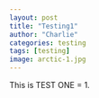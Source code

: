 ```yaml
---
layout: post
title: "Testing1"
author: "Charlie"
categories: testing
tags: [testing]
image: arctic-1.jpg
---
```


This is TEST ONE = 1.
